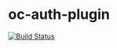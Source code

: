 # oc-auth-plugin

[![Build Status](https://travis-ci.org/givingteam/oc-auth-plugin.svg?branch=master)](https://travis-ci.org/givingteam/oc-auth-plugin)